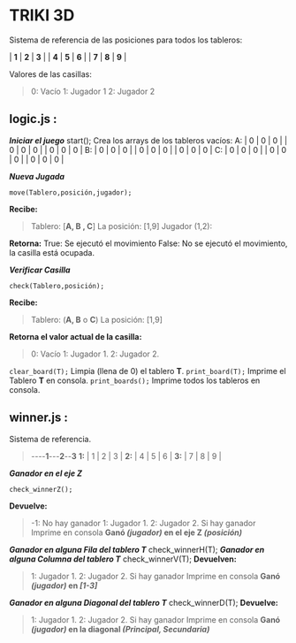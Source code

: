 # TRIKI 3D
Sistema de referencia de las posiciones para todos los tableros:

| **1** | **2** | **3** |
| **4** | **5** | **6** |
| **7** | **8** | **9** |

Valores de las casillas:

> 0: Vacío
> 1: Jugador 1
> 2: Jugador 2

## logic.js :

***Iniciar el juego***
    start();
Crea los arrays de los tableros vacíos:
A:
| 0 | 0 | 0 |
| 0 | 0 | 0 |
| 0 | 0 | 0 |
B:
| 0 | 0 | 0 |
| 0 | 0 | 0 |
| 0 | 0 | 0 |
C:
| 0 | 0 | 0 |
| 0 | 0 | 0 |
| 0 | 0 | 0 |

***Nueva Jugada***

    move(Tablero,posición,jugador);

**Recibe:**
>  Tablero: [**A, B , C**]
>  La posición: [1,9]
>  Jugador (1,2):

**Retorna:**
    True: Se ejecutó el movimiento
    False: No se ejecutó el movimiento, la casilla está ocupada.

***Verificar Casilla***

    check(Tablero,posición);

**Recibe:**

>  Tablero: (**A, B** o **C**)
>  La posición: [1,9]

**Retorna el valor actual de la casilla:**

> 0: Vacío 
> 1: Jugador 1. 
> 2: Jugador 2.

`clear_board(T);` Limpia (llena de 0) el tablero **T**.
`print_board(T);` Imprime el Tablero **T** en consola. 
`print_boards();` Imprime todos los tableros en consola.

## winner.js :
Sistema de referencia.
>----**1**---**2**--**3**
**1:** | 1 | 2 | 3 |
**2:** | 4 | 5 | 6 |
**3:** | 7 | 8 | 9 |


***Ganador en el eje Z***

    check_winnerZ();
 **Devuelve:**
> -1: No hay ganador 
> 1: Jugador 1. 
> 2: Jugador 2.
>Si hay ganador Imprime en consola **Ganó *(jugador)* en el eje Z *(posición)***

***Ganador en alguna Fila del tablero T***
check_winnerH(T);
***Ganador en alguna Columna del tablero T***
check_winnerV(T);
 **Devuelven:**
> 1: Jugador 1. 
> 2: Jugador 2.
>Si hay ganador Imprime en consola **Ganó *(jugador)* en  *[1-3]***

***Ganador en alguna Diagonal del tablero T***
check_winnerD(T);
 **Devuelve:**
> 1: Jugador 1. 
> 2: Jugador 2.
>Si hay ganador Imprime en consola **Ganó *(jugador)* en la diagonal *(Principal, Secundaria)***
